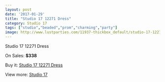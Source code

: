 ```yaml
---
layout: post
date: '2017-01-29'
title: "Studio 17 12271 Dress"
category: Studio 17
tags: ["studio","beaded","prom","charming","party"]
image: http://www.lustparties.com/11937-thickbox_default/studio-17-12271-dress.jpg
---
```

Studio 17 12271 Dress

On Sales: **$338**
<a href="https://www.lustparties.com/en/studio-17/4329-studio-17-12271-dress.html"><amp-img layout="responsive" width="600" height="600" src="//www.lustparties.com/11937-thickbox_default/studio-17-12271-dress.jpg" alt="Studio 17 12271 Dress 0" /></a>
<a href="https://www.lustparties.com/en/studio-17/4329-studio-17-12271-dress.html"><amp-img layout="responsive" width="600" height="600" src="//www.lustparties.com/11939-thickbox_default/studio-17-12271-dress.jpg" alt="Studio 17 12271 Dress 1" /></a>
<a href="https://www.lustparties.com/en/studio-17/4329-studio-17-12271-dress.html"><amp-img layout="responsive" width="600" height="600" src="//www.lustparties.com/11938-thickbox_default/studio-17-12271-dress.jpg" alt="Studio 17 12271 Dress 2" /></a>

Buy it: [Studio 17 12271 Dress](https://www.lustparties.com/en/studio-17/4329-studio-17-12271-dress.html "Studio 17 12271 Dress")

View more: [Studio 17](https://www.lustparties.com/en/22-studio-17 "Studio 17")